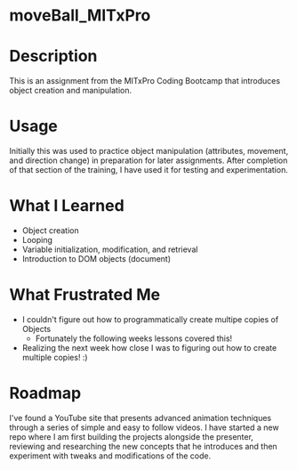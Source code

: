 # moveBall_MITxPro
# **Description**

This is an assignment from the MITxPro Coding Bootcamp that introduces object creation and manipulation.

# **Usage**

Initially this was used to practice object manipulation (attributes, movement, and direction change) in preparation for later assignments. After completion of that section of the training, I have used it for testing and experimentation.

# **What I Learned**

+ Object creation
+ Looping
+ Variable initialization, modification, and retrieval
+ Introduction to DOM objects (document)

# **What Frustrated Me** 

+ I couldn't figure out how to programmatically create multipe copies of Objects
  + Fortunately the following weeks lessons covered this!
+ Realizing the next week how close I was to figuring out how to create multiple copies! :)

# **Roadmap**

I've found a YouTube site that presents advanced animation techniques through a series of simple and easy to follow videos. I have started a new repo where I am first building the projects alongside the presenter, reviewing and researching the new concepts that he introduces and then experiment with tweaks and modifications of the code.
